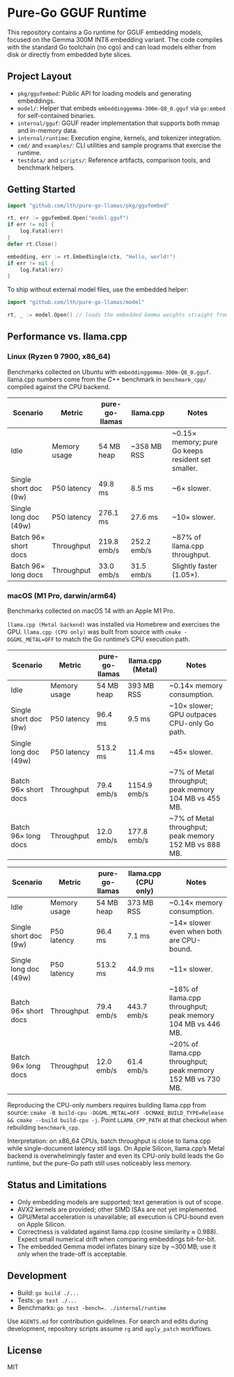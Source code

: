 # Pure-Go GGUF Runtime

This repository contains a Go runtime for GGUF embedding models, focused on the Gemma 300M INT8 embedding variant. The code compiles with the standard Go toolchain (no cgo) and can load models either from disk or directly from embedded byte slices.

## Project Layout
- `pkg/ggufembed`: Public API for loading models and generating embeddings.
- `model/`: Helper that embeds `embeddinggemma-300m-Q8_0.gguf` via `go:embed` for self-contained binaries.
- `internal/gguf`: GGUF reader implementation that supports both mmap and in-memory data.
- `internal/runtime`: Execution engine, kernels, and tokenizer integration.
- `cmd/` and `examples/`: CLI utilities and sample programs that exercise the runtime.
- `testdata/` and `scripts/`: Reference artifacts, comparison tools, and benchmark helpers.

## Getting Started
```go
import "github.com/lth/pure-go-llamas/pkg/ggufembed"

rt, err := ggufembed.Open("model.gguf")
if err != nil {
    log.Fatal(err)
}
defer rt.Close()

embedding, err := rt.EmbedSingle(ctx, "Hello, world!")
if err != nil {
    log.Fatal(err)
}
```

To ship without external model files, use the embedded helper:
```go
import "github.com/lth/pure-go-llamas/model"

rt, _ := model.Open() // loads the embedded Gemma weights straight from memory
```

## Performance vs. llama.cpp

### Linux (Ryzen 9 7900, x86_64)
Benchmarks collected on Ubuntu with `embeddinggemma-300m-Q8_0.gguf`. llama.cpp numbers come from the C++ benchmark in `benchmark_cpp/` compiled against the CPU backend.

| Scenario | Metric | pure-go-llamas | llama.cpp | Notes |
|----------|--------|----------------|-----------|-------|
| Idle | Memory usage | 54 MB heap | ~358 MB RSS | ~0.15× memory; pure Go keeps resident set smaller.
| Single short doc (9w) | P50 latency | 49.8 ms | 8.5 ms | ~6× slower.
| Single long doc (49w) | P50 latency | 276.1 ms | 27.6 ms | ~10× slower.
| Batch 96× short docs | Throughput | 219.8 emb/s | 252.2 emb/s | ~87% of llama.cpp throughput.
| Batch 96× long docs | Throughput | 33.0 emb/s | 31.5 emb/s | Slightly faster (1.05×).

### macOS (M1 Pro, darwin/arm64)
Benchmarks collected on macOS 14 with an Apple M1 Pro.

`llama.cpp (Metal backend)` was installed via Homebrew and exercises the GPU. `llama.cpp (CPU only)` was built from source with `cmake -DGGML_METAL=OFF` to match the Go runtime’s CPU execution path.

| Scenario | Metric | pure-go-llamas | llama.cpp (Metal) | Notes |
|----------|--------|----------------|-------------------|-------|
| Idle | Memory usage | 54 MB heap | 393 MB RSS | ~0.14× memory consumption.
| Single short doc (9w) | P50 latency | 96.4 ms | 9.5 ms | ~10× slower; GPU outpaces CPU-only Go path.
| Single long doc (49w) | P50 latency | 513.2 ms | 11.4 ms | ~45× slower.
| Batch 96× short docs | Throughput | 79.4 emb/s | 1154.9 emb/s | ~7% of Metal throughput; peak memory 104 MB vs 455 MB.
| Batch 96× long docs | Throughput | 12.0 emb/s | 177.8 emb/s | ~7% of Metal throughput; peak memory 152 MB vs 888 MB.

| Scenario | Metric | pure-go-llamas | llama.cpp (CPU only) | Notes |
|----------|--------|----------------|---------------------|-------|
| Idle | Memory usage | 54 MB heap | 373 MB RSS | ~0.14× memory consumption.
| Single short doc (9w) | P50 latency | 96.4 ms | 7.1 ms | ~14× slower even when both are CPU-bound.
| Single long doc (49w) | P50 latency | 513.2 ms | 44.9 ms | ~11× slower.
| Batch 96× short docs | Throughput | 79.4 emb/s | 443.7 emb/s | ~18% of llama.cpp throughput; peak memory 104 MB vs 446 MB.
| Batch 96× long docs | Throughput | 12.0 emb/s | 61.4 emb/s | ~20% of llama.cpp throughput; peak memory 152 MB vs 730 MB.

Reproducing the CPU-only numbers requires building llama.cpp from source: `cmake -B build-cpu -DGGML_METAL=OFF -DCMAKE_BUILD_TYPE=Release && cmake --build build-cpu -j`. Point `LLAMA_CPP_PATH` at that checkout when rebuilding `benchmark_cpp`.

Interpretation: on x86_64 CPUs, batch throughput is close to llama.cpp while single-document latency still lags. On Apple Silicon, llama.cpp’s Metal backend is overwhelmingly faster and even its CPU-only build leads the Go runtime, but the pure-Go path still uses noticeably less memory.

## Status and Limitations
- Only embedding models are supported; text generation is out of scope.
- AVX2 kernels are provided; other SIMD ISAs are not yet implemented.
- GPU/Metal acceleration is unavailable; all execution is CPU-bound even on Apple Silicon.
- Correctness is validated against llama.cpp (cosine similarity ≈ 0.988). Expect small numerical drift when comparing embeddings bit-for-bit.
- The embedded Gemma model inflates binary size by ~300 MB; use it only when the trade-off is acceptable.

## Development
- Build: `go build ./...`
- Tests: `go test ./...`
- Benchmarks: `go test -bench=. ./internal/runtime`

Use `AGENTS.md` for contribution guidelines. For search and edits during development, repository scripts assume `rg` and `apply_patch` workflows.

## License
MIT
